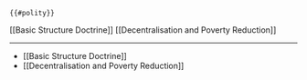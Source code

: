 ```expander
{{#polity}}
```
[[Basic Structure Doctrine]]
[[Decentralisation and Poverty Reduction]]

---
* [[Basic Structure Doctrine]]
* [[Decentralisation and Poverty Reduction]]
